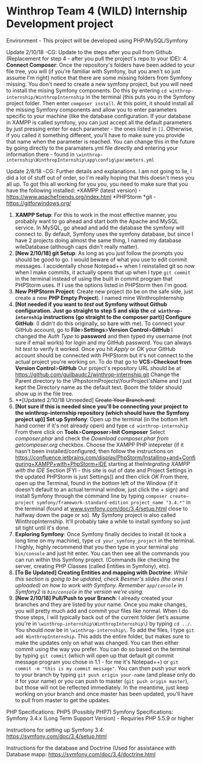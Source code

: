 # Winthrop Team 4 (WILD) Internship Development project

Environment - This project will be developed using PHP/MySQL/Symfony

Update 2/10/18 -CG: Update to the steps after you pull from Github (Replacement for step 4 - after you pull the project's repo to your IDE):
4. **Connect Composer**: Once the repository's folders have been added to your file tree, you will (if you're familiar with Symfony, but you aren't so just assume I'm right) notice that there are some missing folders from Symfony missing. You don't need to create a new symfony project, but you will need to install the mising Symfony components. Do this by entering `cd winthrop-internship/WinthropInternship` in the terminal (this puts you in the Symfony project folder. Then enter `composer install`. At this point, it should install all the missing Symfony components and allow you to enter parameters specific to your machine (like the database configuration. If your database in XAMPP is called symfony, you can just accept all the default parameters by just pressing enter for each parameter - the ones listed in `[]`. Otherwise, if you called it something different, you'll have to make sure you provide that name when the parameter is reached. You can change this in the future by going directly to the paramaters.yml file directly and entering your information there - found in `\winthrop-internship\WinthropInternship\app\config\parameters.yml`

Update 2/8/18 -CG: Further details and explanations. I am not going to lie, I did a lot of stuff out of order, so I'm really hoping that this doesn't mess you all up. To got this all working for you you, you need to make sure that you have the following installed:
*XAMPP (latest version) - https://www.apachefriends.org/index.html
*PHPStorm
*git - https://gitforwindows.org/

1. **XAMPP Setup**: For this to work in the most effective manner, you probably want to go ahead and start both the Apache and MySQL service. In MySQL, go ahead and add the database the symfony will connect to. By default, Symfony uses the symfony database, but since I have 2 projects doing almost the same thing, I named my database wileDatabase (although caps didn't really matter).
  1. **[New 2/10/18] git Setup**: As long as you just follow the prompts you should be good to go. I would beware of what you use to edit commit messages. I accidentally chose Notepad++ when I reinstalled git so now when I make commits, it actually opens that up when I type `git commit` in the terminal instead of using the built in commit program that PHPStorm uses. If I use the options listed in PHPStorm then I'm good.
2. **New PHPStorm Project**: Create new project (to be on the safe side, just create a new **PHP Empty Project**). I named mine WinthropInternship
3. **[Not needed if you want to *test* out Symfony without Github configuration. Just go straight to step 5 and skip the `cd winthrop-internship` instructions (go straight to the composer part)] Configure GitHub**: (I didn't do this originally, so bare with me). To connect your GitHub account, go to **File**>**Settings**>**Version Control**>**GitHub** I changed the *Auth Type* to **password** and then typed my username (not sure if email works) for *login* and my GitHub password. You can always hit *test* to verify it worked. Once you hit *Apply* or *OK* your GitHub account should be connected with PHPStorm but it's not connect to the actual project you're working on. To do that go to **VCS**>**Checkout from Version Control**>**GitHub** Our project's repository URL should be at https://github.com/guilbaudc2/winthrop-internship.git Change the Parent directory to the \PhpstormProjects\YourProject'sName and I just kept the Directory name as the default text. Boom the folder should show up in the file tree.
4. **[Updated 2/10/18 Unneeded] ~~Create Your Branch and~~:
5. **[Not sure if this is needed since you'll be connecting your project to the winthrop-internship repository (which should have the Symfony project up)] Set up Symfony**: Open up the terminal (in the bottom left hand corner if it's not already open) and type `cd winthrop-internship` From there click on **Tools**>**Composer**>**Init Composer** Select *composer.phar* and check the *Download composer.phar from getcomposer.org* checkbox. Choose the XAMPP PHP intepreter (if it hasn't been installed/configured, then follow the instructions on https://confluence.jetbrains.com/display/PhpStorm/Installing+and+Configuring+XAMPP+with+PhpStorm+IDE starting at the*Integrating XAMPP with the IDE* Section [FYI - this site is out of date and Project Settings in the updated PHPStorm is just Settings]) and then click *OK* From there, open up the Terminal, found in the bottom left of the Window (if it doesn't default to an actual terminal window, just click the + sign) and install Symfony through the command line by typing `composer create–project symfony/framework-standard-edition project_name "3.4.*"`  in the terminal (found at www.symfony.com/doc/3.4/setup.html close to halfway down the page or so). My Symfony project is also called WinthropInternship. It'll probably take a while to install symfony so just sit tight until it's done.
6. **Exploring Symfony**: Once Symfony finally decides to install (it took a long time on my machine), type `cd your_symfony_project` in the terminal. I highly, highly recommend that you then type in your terminal `php bin/console` and just hit enter. You can then see all the commands you can run within this Symfony project. (Commands like checking the server, creating PHP Classes (called Entities in Symfony), etc). 
7. **[To Be Updated] Creating Entities and mapping with Doctrine**: *While this section is going to be updated, check Besmer's slides (the ones I uploaded) on how to work with Symfony. Remember `app/console` in Symfony2 is `bin/console` in the version we're using.*
8. **[New 2/10/18] Pull/Push to your Branch**: I already created your branches and they are listed by your name. Once you make changes, you will pretty much add and commit your files like normal. When I do those steps, I will typically back out of the current folder (let's assume you're in `\winthrop-internship\WinthropInternship\`) by typing `cd ../`. You should now be in `\winthrop-internship\`. To add the files, I type `git add WinthropInternship`. This adds the entire folder, but makes sure to make the updates only on what was changed. You can then either commit using the way you prefer. You can do so based on the terminal by typing `git commit` (which will open up that default git commit message program you chose in 1.1 - for me it's Notepad++) or `git commit -m "this is my commit message"`. You can then push your work to your branch by typing `git push origin your-name` (and please only do it for your name) or you can push to master (`git push origin master`), but those will not be reflected immediately. In the meantime, just keep working on your branch and once master has been updated, you'll have to pull from master to get the updates.


PHP Specifications: PHP5 (Possibly PHP7)
Symfony Specifications: Symfony 3.4.x (Long Term Support Version) - Requiries PHP 5.5.9 or higher

Instructions for setting up Symfony 3.4:
https://symfony.com/doc/3.4/setup.html

Instructions for the database and Doctrine (Used for assistance with Database mapp:
https://symfony.com/doc/3.4/doctrine.html
